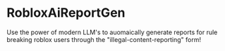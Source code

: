 # RobloxAiReportGen
Use the power of modern LLM's to auomaically generate reports for rule breaking roblox users through the "illegal-content-reporting" form!
